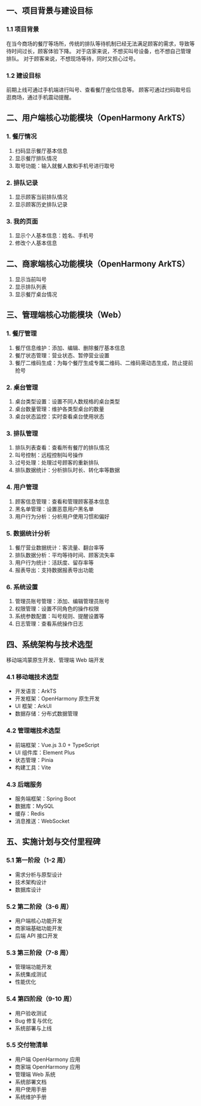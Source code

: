 ## 一、项目背景与建设目标

### 1.1 项目背景

在当今商场的餐厅等场所，传统的排队等待机制已经无法满足顾客的需求，导致等待时间过长，顾客体验下降。
对于店家来说，不想买叫号设备，也不想自己管理排队。
对于顾客来说，不想现场等待，同时又担心过号。

### 1.2 建设目标

前期上线可通过手机端进行叫号、查看餐厅座位信息等。
顾客可通过扫码取号后逛商场，通过手机震动提醒。

## 二、用户端核心功能模块（OpenHarmony ArkTS）

### 1. 餐厅情况

1. 扫码显示餐厅基本信息
2. 显示餐厅排队情况
3. 取号功能：输入就餐人数和手机号进行取号

### 2. 排队记录

1. 显示顾客当前排队情况
2. 显示顾客历史排队记录

### 3. 我的页面

1. 显示个人基本信息：姓名、手机号
2. 修改个人基本信息

## 二、商家端核心功能模块（OpenHarmony ArkTS）

1. 显示当前叫号
2. 显示排队列表
3. 显示餐厅桌台情况

## 三、管理端核心功能模块（Web）

### 1. 餐厅管理

1. 餐厅信息维护：添加、编辑、删除餐厅基本信息
2. 餐厅状态管理：营业状态、暂停营业设置
3. 餐厅二维码生成：为每个餐厅生成专属二维码、二维码需动态生成，防止提前抢号

### 2. 桌台管理

1. 桌台类型设置：设置不同人数规格的桌台类型
2. 桌台数量管理：维护各类型桌台的数量
3. 桌台状态监控：实时查看桌台使用状态

### 3. 排队管理

1. 排队列表查看：查看所有餐厅的排队情况
2. 叫号控制：远程控制叫号操作
3. 过号处理：处理过号顾客的重新排队
4. 排队数据统计：分析排队时长、转化率等数据

### 4. 用户管理

1. 顾客信息管理：查看和管理顾客基本信息
2. 黑名单管理：设置恶意用户黑名单
3. 用户行为分析：分析用户使用习惯和偏好

### 5. 数据统计分析

1. 餐厅营业数据统计：客流量、翻台率等
2. 排队数据分析：平均等待时间、顾客流失率
3. 用户行为统计：活跃度、留存率等
4. 报表导出：支持数据报表导出功能

### 6. 系统设置

1. 管理员账号管理：添加、编辑管理员账号
2. 权限管理：设置不同角色的操作权限
3. 系统参数配置：叫号规则、提醒设置等
4. 日志管理：查看系统操作日志

## 四、系统架构与技术选型

移动端鸿蒙原生开发、管理端 Web 端开发

### 4.1 移动端技术选型

- 开发语言：ArkTS
- 开发框架：OpenHarmony 原生开发
- UI 框架：ArkUI
- 数据存储：分布式数据管理

### 4.2 管理端技术选型

- 前端框架：Vue.js 3.0 + TypeScript
- UI 组件库：Element Plus
- 状态管理：Pinia
- 构建工具：Vite

### 4.3 后端服务

- 服务端框架：Spring Boot
- 数据库：MySQL
- 缓存：Redis
- 消息推送：WebSocket

## 五、实施计划与交付里程碑

### 5.1 第一阶段（1-2 周）

- 需求分析与原型设计
- 技术架构设计
- 数据库设计

### 5.2 第二阶段（3-6 周）

- 用户端核心功能开发
- 商家端基础功能开发
- 后端 API 接口开发

### 5.3 第三阶段（7-8 周）

- 管理端功能开发
- 系统集成测试
- 性能优化

### 5.4 第四阶段（9-10 周）

- 用户验收测试
- Bug 修复与优化
- 系统部署与上线

### 5.5 交付物清单

- 用户端 OpenHarmony 应用
- 商家端 OpenHarmony 应用
- 管理端 Web 系统
- 系统部署文档
- 用户使用手册
- 系统维护手册
